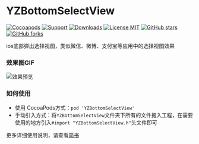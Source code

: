 # YZBottomSelectView
[![Cocoapods](https://img.shields.io/badge/pod-1.0.1-brightgreen.svg)](https://cocoapods.org/?q=YZBottomSelectView)
[![Support](https://img.shields.io/badge/support-iOS10+-blue.svg)](https://www.apple.com/nl/ios)
[![Downloads](https://img.shields.io/badge/downloads-468KB-yellow.svg)](https://github.com/micyo202/YZBottomSelectView/archive/master.zip)
[![License MIT](https://img.shields.io/badge/license-MIT-lightgrey.svg)](https://github.com/micyo202/YZBottomSelectView/blob/master/LICENSE)
[![GitHub stars](https://img.shields.io/github/stars/micyo202/YZBottomSelectView.svg?style=social&label=Stars)](https://github.com/micyo202/YZBottomSelectView)
[![GitHub forks](https://img.shields.io/github/forks/micyo202/YZBottomSelectView.svg?style=social&label=Fork)](https://github.com/micyo202/YZBottomSelectView)

ios底部弹出选择视图，类似微信、微博、支付宝等应用中的选择视图效果<br>
### 效果图GIF

<img src="https://github.com/micyo202/YZBottomSelectView/raw/master/20171101181512.gif" alt="效果预览" title="效果预览">

### 如何使用
* 使用 CocoaPods方式：`pod 'YZBottomSelectView'`
* 手动引入方式：将`YZBottomSelectView`文件夹下所有的文件拖入工程，在需要使用的地方引入`#import "YZBottomSelectView.h"`头文件即可

更多详细使用说明，请查看[简书](http://www.jianshu.com/p/df6af1380bbb)
